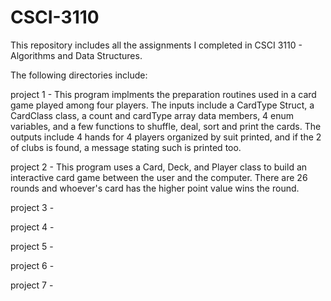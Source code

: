 # CSCI-3110
This repository includes all the assignments I completed in CSCI 3110 - Algorithms and Data Structures.

The following directories include:

project 1 - This program implments the preparation routines used in a card game played
among four players. The inputs include a CardType Struct, a CardClass class, a count and
cardType array data members, 4 enum variables, and a few functions to shuffle,
deal, sort and print the cards. The outputs include 4 hands for 4 players organized by suit printed, and if the 2 of clubs is found, a message stating such is printed too.

project 2 - This program uses a Card, Deck, and Player class to build an interactive card game between the user and the computer. There are 26 rounds and whoever's card has the higher point value wins the round.

project 3 - 

project 4 - 

project 5 - 

project 6 - 

project 7 - 
